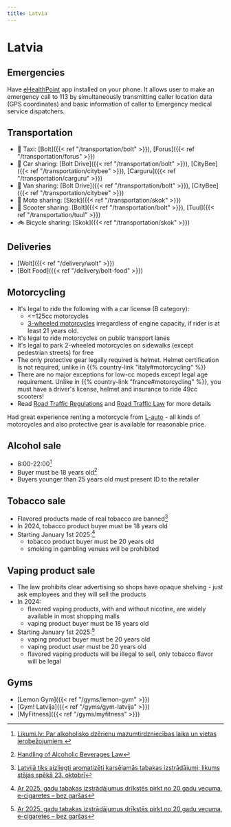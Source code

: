```yaml
---
title: Latvia
---
```


# Latvia

## Emergencies
Have [eHealthPoint](https://eveselibaspunkts.lv/en/App) app installed on your phone. It allows user to make an emergency call to 113 by simultaneously transmitting caller location data (GPS coordinates) and basic information of caller to Emergency medical service dispatchers.

## Transportation
- 🚕 Taxi: [Bolt]({{< ref "/transportation/bolt" >}}), [Forus]({{< ref "/transportation/forus" >}})
- 🚙 Car sharing: [Bolt Drive]({{< ref "/transportation/bolt" >}}), [CityBee]({{< ref "/transportation/citybee" >}}), [Carguru]({{< ref "/transportation/carguru" >}})
- 🚐 Van sharing: [Bolt Drive]({{< ref "/transportation/bolt" >}}), [CityBee]({{< ref "/transportation/citybee" >}})
- 🛵 Moto sharing: [Skok]({{< ref "/transportation/skok" >}})
- 🛴 Scooter sharing: [Bolt]({{< ref "/transportation/bolt" >}}), [Tuul]({{< ref "/transportation/tuul" >}})
- 🚲 Bicycle sharing: [Skok]({{< ref "/transportation/skok" >}})
## Deliveries
- [Wolt]({{< ref "/delivery/wolt" >}})
- [Bolt Food]({{< ref "/delivery/bolt-food" >}})

## Motorcycling
- It's legal to ride the following with a car license (B category):
	- <=125cc motorcycles 
	- [3-wheeled motorcycles](https://en.wikipedia.org/wiki/Piaggio_MP3) irregardless of engine capacity, if rider is at least 21 years old.
- It's legal to ride motorcycles on public transport lanes
- It's legal to park 2-wheeled motorcycles on sidewalks (except pedestrian streets) for free
- The only protective gear legally required is helmet. Helmet certification is not required, unlike in {{% country-link "italy#motorcycling" %}}
- There are no major exceptions for low-cc mopeds except legal age requirement. Unlike in {{% country-link "france#motorcycling" %}}, you must have a driver's license, helmet and insurance to ride 49cc scooters!
- Read [Road Traffic Regulations](https://likumi.lv/ta/en/en/id/274865-road-traffic-regulations) and [Road Traffic Law](https://likumi.lv/ta/en/en/id/45467-road-traffic-law) for more details

Had great experience renting a motorcycle from [L-auto](https://l-auto.lv/lv) - all kinds of motorcycles and also protective gear is available for reasonable price.

## Alcohol sale
- 8:00-22:00[^1]
- Buyer must be 18 years old[^4]
- Buyers younger than 25 years old must present ID to the retailer

## Tobacco sale
- Flavored products made of real tobacco are banned[^2]
- In 2024, tobacco product buyer must be 18 years old
- Starting January 1st 2025:[^3]
	- tobacco product buyer must be 20 years old
	- smoking in gambling venues will be prohibited

## Vaping product sale
- The law prohibits clear advertising so shops have opaque shelving - just ask employees and they will sell the products
- In 2024:
	- flavored vaping products, with and without nicotine, are widely available in most shopping malls
	- vaping product buyer must be 18 years old
- Starting January 1st 2025:[^3]
	- vaping product buyer must be 20 years old
	- vaping product _user_ must be 20 years old
	- flavored vaping products will be illegal to sell, only tobacco flavor will be legal

## Gyms
- [Lemon Gym]({{< ref "/gyms/lemon-gym" >}})
- [Gym! Latvija]({{< ref "/gyms/gym-latvija" >}})
- [MyFitness]({{< ref "/gyms/myfitness" >}})

[^1]: [Likumi.lv: Par alkoholisko dzērienu mazumtirdzniecības laika un vietas ierobežojumiem
](https://likumi.lv/ta/id/272336-par-alkoholisko-dzerienu-mazumtirdzniecibas-laika-un-vietas-ierobezojumiem)
[^2]: [Latvijā tiks aizliegti aromatizēti karsējamās tabakas izstrādājumi; likums stājas spēkā 23. oktobrī](https://nra.lv/latvija/429894-latvija-tiks-aizliegti-aromatizeti-karsejamas-tabakas-izstradajumi-likums-stajas-speka-23-oktobri.htm)
[^3]: [Ar 2025. gadu tabakas izstrādājumus drīkstēs pirkt no 20 gadu vecuma, e-cigaretes – bez garšas](https://www.lsm.lv/raksts/zinas/latvija/11.01.2024-ar-2025-gadu-tabakas-izstradajumus-drikstes-pirkt-no-20-gadu-vecuma-e-cigaretes-bez-garsas.a538510/)
[^4]: [Handling of Alcoholic Beverages Law](https://likumi.lv/ta/en/en/id/88009-handling-of-alcoholic-beverages-law)
